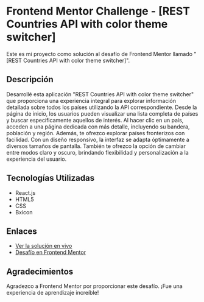 # Frontend Mentor Challenge - [REST Countries API with color theme switcher]

Este es mi proyecto como solución al desafío de Frontend Mentor llamado "[REST Countries API with color theme switcher]". 

## Descripción

Desarrollé esta aplicación "REST Countries API with color theme switcher" que proporciona una experiencia integral para 
explorar información detallada sobre todos los países utilizando la API correspondiente. 
Desde la página de inicio, los usuarios pueden visualizar una lista completa de países y buscar específicamente aquellos de interés. 
Al hacer clic en un país, acceden a una página dedicada con más detalle, incluyendo su bandera, población y región. 
Además, te ofrezco explorar países fronterizos con facilidad. Con un diseño responsivo, 
la interfaz se adapta óptimamente a diversos tamaños de pantalla. 
También te ofrezco la opción de cambiar entre modos claro y oscuro, brindando flexibilidad y personalización a la experiencia del usuario.

## Tecnologías Utilizadas

- React.js
- HTML5
- CSS
- Bxicon

## Enlaces

- [Ver la solución en vivo](https://rest-countries-a.onrender.com/)
- [Desafío en Frontend Mentor](https://www.frontendmentor.io/challenges/rest-countries-api-with-color-theme-switcher-5cacc469fec04111f7b848ca)

## Agradecimientos

Agradezco a Frontend Mentor por proporcionar este desafío. ¡Fue una experiencia de aprendizaje increíble!
